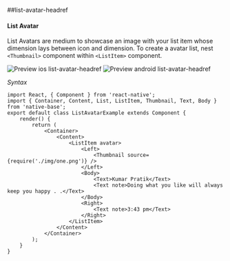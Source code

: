 ##list-avatar-headref
#### List Avatar

List Avatars are medium to showcase an image with your list item whose dimension lays between icon and dimension. To create a avatar list, nest <code>&lt;Thumbnail></code> component within <code>&lt;ListItem></code> component.

![Preview ios list-avatar-headref](https://raw.githubusercontent.com/GeekyAnts/NativeBase-KitchenSink/0.5.13/Screenshots/iOS/list-avatar.png)
![Preview android list-avatar-headref](https://github.com/GeekyAnts/NativeBase-KitchenSink/raw/master/screenshots/android/thumbList.png)

*Syntax*

<pre class="line-numbers"><code class="language-jsx">import React, { Component } from 'react-native';
import { Container, Content, List, ListItem, Thumbnail, Text, Body } from 'native-base';
export default class ListAvatarExample extends Component {
    render() {
        return (
            &lt;Container>
                &lt;Content>
                    &lt;ListItem avatar>
                        &lt;Left>
                            &lt;Thumbnail source={require('./img/one.png')} />
                        &lt;/Left>
                        &lt;Body>
                            &lt;Text>Kumar Pratik&lt;/Text>
                            &lt;Text note>Doing what you like will always keep you happy . .&lt;/Text>
                        &lt;/Body>
                        &lt;Right>
                            &lt;Text note>3:43 pm&lt;/Text>
                        &lt;/Right>
                    &lt;/ListItem>
                &lt;/Content>
            &lt;/Container>
        );
    }
}
</code></pre><br />
